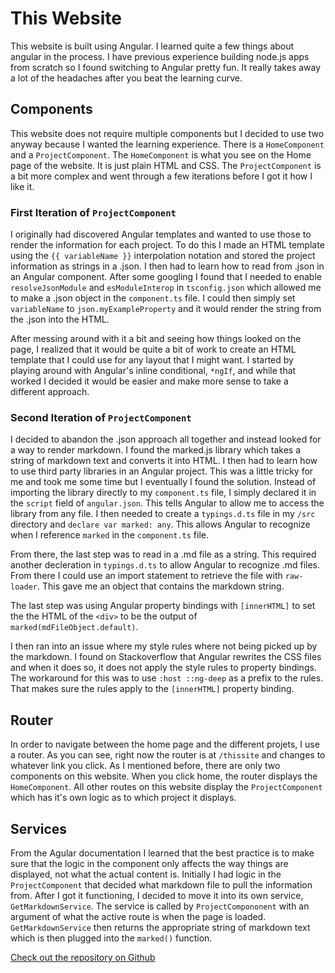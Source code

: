 # This Website
This website is built using Angular. I learned quite a few things about angular
in the process. I have previous experience building node.js apps from scratch so
I found switching to Angular pretty fun. It really takes away a lot of the headaches
after you beat the learning curve.

## Components
This website does not require multiple components but I decided to use two anyway
because I wanted the learning experience. There is a `HomeComponent` and a `ProjectComponent`.
The `HomeComponent` is what you see on the Home page of the website. It is just
plain HTML and CSS. The `ProjectComponent` is a bit more complex and went through
a few iterations before I got it how I like it.

### First Iteration of `ProjectComponent`
I originally had discovered Angular templates and wanted to use those to render
the information for each project. To do this I made an HTML template using the
`{{ variableName }}` interpolation notation and stored the project information as
strings in a .json. I then had to learn how to read from .json in an Angular component.
After some googling I found that I needed to enable `resolveJsonModule` and `esModuleInterop`
in `tsconfig.json` which allowed me to make a .json object in the `component.ts`
file. I could then simply set `variableName` to `json.myExampleProperty` and it would render the
string from the .json into the HTML.

After messing around with it a bit and seeing how things looked on the page, I
realized that it would be quite a bit of work to create an HTML template that I could
use for any layout that I might want. I started by playing around with Angular's
inline conditional, `*ngIf`, and while that worked I decided it would be easier and
make more sense to take a different approach.

### Second Iteration of `ProjectComponent`
I decided to abandon the .json approach all together and instead looked for a way to
render markdown. I found the marked.js library which takes a string of markdown text and
converts it into HTML. I then had to learn how to use third party libraries in an Angular
project. This was a little tricky for me and took me some time but I eventually I found
the solution. Instead of importing the library directly to my `component.ts` file, I
simply declared it in the `script` field of `angular.json`. This tells Angular to allow
me to access the library from any file. I then needed to create a `typings.d.ts` file in my
`/src` directory and `declare var marked: any`. This allows Angular to recognize when
I reference `marked` in the `component.ts` file.

From there, the last step was to read in a .md file as a string. This required another
decleration in `typings.d.ts` to allow Angular to recognize .md files. From there I could
use an import statement to retrieve the file with `raw-loader`. This gave me an
object that contains the markdown string.

The last step was using Angular property bindings with `[innerHTML]` to set the
the HTML of the `<div>` to be the output of `marked(mdFileObject.default)`.

I then ran into an issue where my style rules where not being picked up by the markdown.
I found on Stackoverflow that Angular rewrites the CSS files and when it does so, it does not apply the
style rules to property bindings. The workaround for this was to use `:host ::ng-deep`
as a prefix to the rules. That makes sure the rules apply to the `[innerHTML]` property binding.  

## Router
In order to navigate between the home page and the different projets, I use a router.
As you can see, right now the router is at `/thissite` and changes to whatever link you
click. As I mentioned before, there are only two components on this website. When you click
home, the router displays the `HomeComponent`. All other routes on this website display
the `ProjectComponent` which has it's own logic as to which project it displays.  

## Services
From the Agular documentation I learned that the best practice is to make sure that
the logic in the component only affects the way things are displayed, not what the
actual content is. Initially I had logic in the `ProjectComponent` that decided what
markdown file to pull the information from. After I got it functioning, I decided to
move it into its own service, `GetMarkdownService`. The service is called by `ProjectCompononent`
with an argument of what the active route is when the page is loaded. `GetMarkdownService`
then returns the appropriate string of markdown text which is then plugged into the `marked()`
function.

[Check out the repository on Github](https://github.com/ebweinberger/eliweinbergerwebsite)
